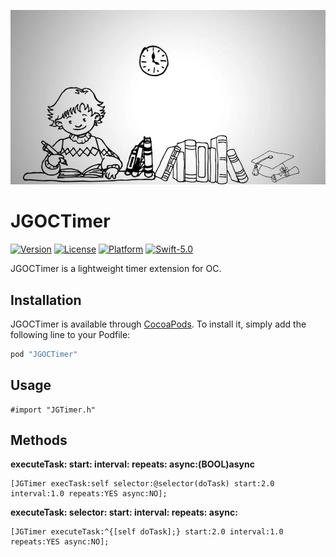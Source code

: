 <p align="center" >
  <img src="https://github.com/JanyGee/JGOCTimer/blob/main/Source/icon.png">
</p>

# JGOCTimer
[![Version](https://img.shields.io/cocoapods/v/JGOCTimer.svg?style=flat)](http://cocoapods.org/pods/JGOCTimer)
[![License](https://img.shields.io/cocoapods/l/JGOCTimer.svg?style=flat)](http://cocoapods.org/pods/JGOCTimer)
[![Platform](https://img.shields.io/cocoapods/p/JGOCTimer.svg?style=flat)](http://cocoapods.org/pods/JGOCTimer)
[![Swift-5.0](http://img.shields.io/badge/Swift-5.0-blue.svg)]()

JGOCTimer is a lightweight timer extension for OC.

## Installation

JGOCTimer is available through [CocoaPods](http://cocoapods.org). To install
it, simply add the following line to your Podfile:

```ruby
pod "JGOCTimer"
```

## Usage

```OC
#import "JGTimer.h"
```

## Methods
**executeTask: start: interval: repeats: async:(BOOL)async**
```OC
[JGTimer execTask:self selector:@selector(doTask) start:2.0 interval:1.0 repeats:YES async:NO];
```

**executeTask: selector: start: interval: repeats: async:**
```OC
[JGTimer executeTask:^{[self doTask];} start:2.0 interval:1.0 repeats:YES async:NO];
```
